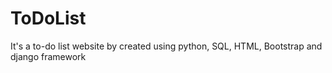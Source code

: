 # ToDoList
It's a to-do list website by created using python, SQL, HTML, Bootstrap and django framework
